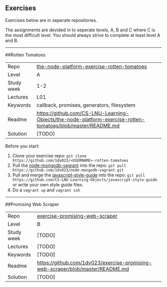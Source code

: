## Exercises
Exercises below are in seperate repositories.

The assignments are devided in to seperate levels, A, B and C where C is the most difficult level. You should always strive to complete at least level A and B.

***

##Rotten Tomatoes

|  |  |
| ------------- | ------------- |
| Repo | [the-node-platform-exercise-rotten-tomatoes](https://github.com/CS-LNU-Learning-Objects/the-node-platform-exercise-rotten-tomatoes) |
| Level  | A  |
| Study week  | 1-2 |
| Lectures| L01 |
| Keywords| callback, promises, generators, filesystem |
| Readme | https://github.com/CS-LNU-Learning-Objects/the-node-platform-exercise-rotten-tomatoes/blob/master/README.md |
| Solution | [TODO]|

Before you start:

1. Clone your exercise repo: `git clone https://github.com/1dv023/<USERNAME>-rotten-tomatoes`
2. Pull the [node-mongodb-vagrant](https://github.com/1dv023/node-mongodb-vagrant) into the repo: `git pull https://github.com/1dv023/node-mongodb-vagrant.git`
3. Pull and merge the [javascript-style-guide](https://github.com/CS-LNU-Learning-Objects/javascript-style-guide) into the repo: `git pull https://github.com/CS-LNU-Learning-Objects/javascript-style-guide` or write your own style guide files.
4. Do a `vagrant up` and `vagrant ssh`

***


##Promising Web Scraper

|  |  |
| ------------- | ------------- |
| Repo | [exercise-promising-web-scraper](https://github.com/1dv023/exercise-promising-web-scraper) |
| Level  | B  |
| Study week  | [TODO] |
| Lectures| [TODO] |
| Keywords| [TODO] |
| Readme | https://github.com/1dv023/exercise-promising-web-scraper/blob/master/README.md |
| Solution | [TODO]|
